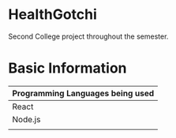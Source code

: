 # HealthGotchi
Second College project throughout the semester.

# Basic Information
| Programming Languages being used  |
| ------------- |
| React  |
| Node.js  |
|   |
